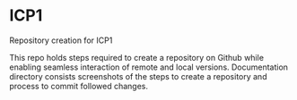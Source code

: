 # ICP1
Repository creation for ICP1

This repo holds steps required to create a repository on Github while enabling seamless interaction of remote and local versions. 
Documentation directory consists screenshots of the steps to create a repository and process to commit followed changes.
